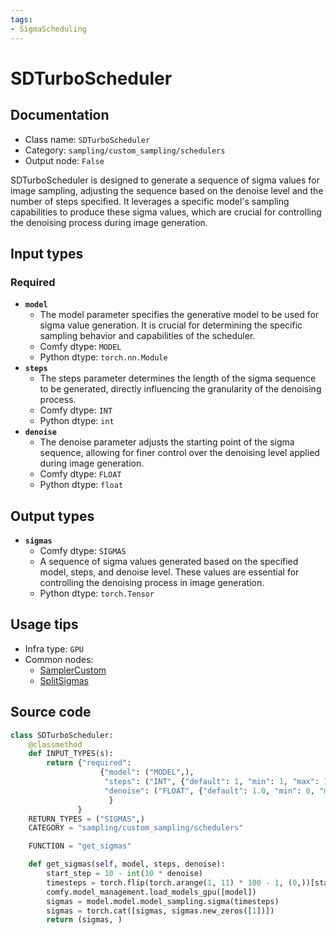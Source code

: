 ```yaml
---
tags:
- SigmaScheduling
---
```


# SDTurboScheduler
## Documentation
- Class name: `SDTurboScheduler`
- Category: `sampling/custom_sampling/schedulers`
- Output node: `False`

SDTurboScheduler is designed to generate a sequence of sigma values for image sampling, adjusting the sequence based on the denoise level and the number of steps specified. It leverages a specific model's sampling capabilities to produce these sigma values, which are crucial for controlling the denoising process during image generation.
## Input types
### Required
- **`model`**
    - The model parameter specifies the generative model to be used for sigma value generation. It is crucial for determining the specific sampling behavior and capabilities of the scheduler.
    - Comfy dtype: `MODEL`
    - Python dtype: `torch.nn.Module`
- **`steps`**
    - The steps parameter determines the length of the sigma sequence to be generated, directly influencing the granularity of the denoising process.
    - Comfy dtype: `INT`
    - Python dtype: `int`
- **`denoise`**
    - The denoise parameter adjusts the starting point of the sigma sequence, allowing for finer control over the denoising level applied during image generation.
    - Comfy dtype: `FLOAT`
    - Python dtype: `float`
## Output types
- **`sigmas`**
    - Comfy dtype: `SIGMAS`
    - A sequence of sigma values generated based on the specified model, steps, and denoise level. These values are essential for controlling the denoising process in image generation.
    - Python dtype: `torch.Tensor`
## Usage tips
- Infra type: `GPU`
- Common nodes:
    - [SamplerCustom](../../Comfy/Nodes/SamplerCustom.md)
    - [SplitSigmas](../../Comfy/Nodes/SplitSigmas.md)



## Source code
```python
class SDTurboScheduler:
    @classmethod
    def INPUT_TYPES(s):
        return {"required":
                    {"model": ("MODEL",),
                     "steps": ("INT", {"default": 1, "min": 1, "max": 10}),
                     "denoise": ("FLOAT", {"default": 1.0, "min": 0, "max": 1.0, "step": 0.01}),
                      }
               }
    RETURN_TYPES = ("SIGMAS",)
    CATEGORY = "sampling/custom_sampling/schedulers"

    FUNCTION = "get_sigmas"

    def get_sigmas(self, model, steps, denoise):
        start_step = 10 - int(10 * denoise)
        timesteps = torch.flip(torch.arange(1, 11) * 100 - 1, (0,))[start_step:start_step + steps]
        comfy.model_management.load_models_gpu([model])
        sigmas = model.model.model_sampling.sigma(timesteps)
        sigmas = torch.cat([sigmas, sigmas.new_zeros([1])])
        return (sigmas, )

```
